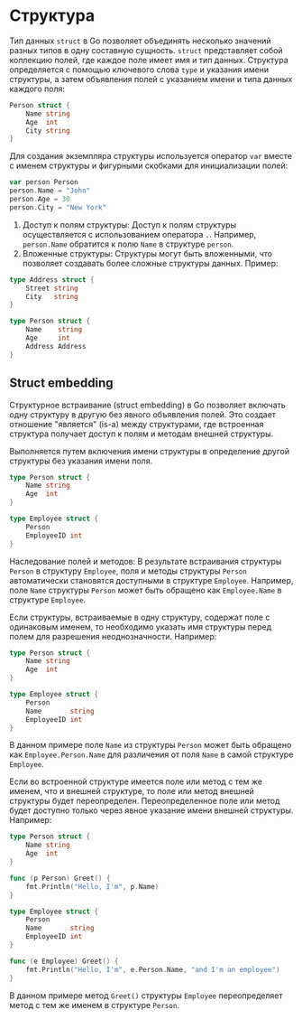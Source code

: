 # Структура

Тип данных `struct` в Go позволяет объединять несколько значений разных типов в одну составную сущность. `struct` представляет собой коллекцию полей, где каждое поле имеет имя и тип данных. Структура определяется с помощью ключевого слова `type` и указания имени структуры, а затем объявления полей с указанием имени и типа данных каждого поля:

```go
Person struct {
    Name string
    Age  int
    City string
}
```

Для создания экземпляра структуры используется оператор `var` вместе с именем структуры и фигурными скобками для инициализации полей:

```go
var person Person
person.Name = "John"
person.Age = 30
person.City = "New York"
```

1. Доступ к полям структуры: Доступ к полям структуры осуществляется с использованием оператора `.`. Например, `person.Name` обратится к полю `Name` в структуре `person`.
2. Вложенные структуры: Структуры могут быть вложенными, что позволяет создавать более сложные структуры данных. Пример:

```go
type Address struct {
    Street string
    City   string
}

type Person struct {
    Name    string
    Age     int
    Address Address
}
```

## Struct embedding

Структурное встраивание (struct embedding) в Go позволяет включать одну структуру в другую без явного объявления полей. Это создает отношение "является" (is-a) между структурами, где встроенная структура получает доступ к полям и методам внешней структуры.



Выполняется путем включения имени структуры в определение другой структуры без указания имени поля. 

```go
type Person struct {
    Name string
    Age  int
}

type Employee struct {
    Person
    EmployeeID int
}
```

Наследование полей и методов: В результате встраивания структуры `Person` в структуру `Employee`, поля и методы структуры `Person` автоматически становятся доступными в структуре `Employee`. Например, поле `Name` структуры `Person` может быть обращено как `Employee.Name` в структуре `Employee`.

Если структуры, встраиваемые в одну структуру, содержат поле с одинаковым именем, то необходимо указать имя структуры перед полем для разрешения неоднозначности. Например:

```go
type Person struct {
    Name string
    Age  int
}

type Employee struct {
    Person
    Name       string
    EmployeeID int
}
```

В данном примере поле `Name` из структуры `Person` может быть обращено как `Employee.Person.Name` для различения от поля `Name` в самой структуре `Employee`.

 Если во встроенной структуре имеется поле или метод с тем же именем, что и внешней структуре, то поле или метод внешней структуры будет переопределен. Переопределенное поле или метод будет доступно только через явное указание имени внешней структуры. Например:

```go
type Person struct {
    Name string
    Age  int
}

func (p Person) Greet() {
    fmt.Println("Hello, I'm", p.Name)
}

type Employee struct {
    Person
    Name       string
    EmployeeID int
}

func (e Employee) Greet() {
    fmt.Println("Hello, I'm", e.Person.Name, "and I'm an employee")
}
```

В данном примере метод `Greet()` структуры `Employee` переопределяет метод с тем же именем в структуре `Person`.